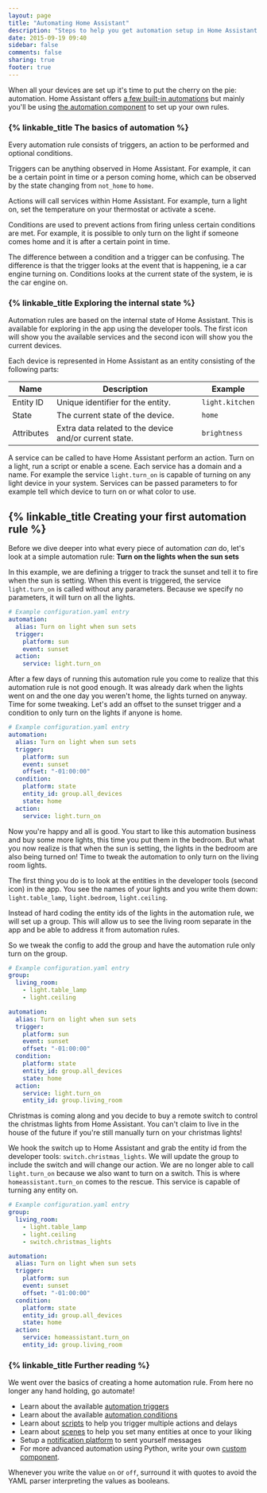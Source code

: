 ```yaml
---
layout: page
title: "Automating Home Assistant"
description: "Steps to help you get automation setup in Home Assistant."
date: 2015-09-19 09:40
sidebar: false
comments: false
sharing: true
footer: true
---
```


When all your devices are set up it's time to put the cherry on the pie: automation. Home Assistant offers [a few built-in automations](/components/#automation) but mainly you'll be using [the automation component](/components/automation/) to set up your own rules.

### {% linkable_title The basics of automation %}

Every automation rule consists of triggers, an action to be performed and optional conditions.

Triggers can be anything observed in Home Assistant. For example, it can be a certain point in time or a person coming home, which can be observed by the state changing from `not_home` to `home`.

Actions will call services within Home Assistant. For example, turn a light on, set the temperature on your thermostat or activate a scene.

Conditions are used to prevent actions from firing unless certain conditions are met. For example, it is possible to only turn on the light if someone comes home and it is after a certain point in time.

The difference between a condition and a trigger can be confusing. The difference is that the trigger looks at the event that is happening, ie a car engine turning on. Conditions looks at the current state of the system, ie is the car engine on.

### {% linkable_title Exploring the internal state %}

Automation rules are based on the internal state of Home Assistant. This is available for exploring in the app using the developer tools. The first icon will show you the available services and the second icon will show you the current devices.

Each device is represented in Home Assistant as an entity consisting of the following parts:

| Name | Description | Example |
| ---- | ----- | ---- |
| Entity ID | Unique identifier for the entity. | `light.kitchen`
| State | The current state of the device. | `home`
| Attributes | Extra data related to the device and/or current state. | `brightness`

A service can be called to have Home Assistant perform an action. Turn on a light, run a script or enable a scene. Each service has a domain and a name. For example the service `light.turn_on` is capable of turning on any light device in your system. Services can be passed parameters to for example tell which device to turn on or what color to use.

## {% linkable_title Creating your first automation rule %}

Before we dive deeper into what every piece of automation _can_ do, let's look at a simple automation rule: **Turn on the lights when the sun sets**

In this example, we are defining a trigger to track the sunset and tell it to fire when the sun is setting. When this event is triggered, the service `light.turn_on` is called without any parameters. Because we specify no parameters, it will turn on all the lights.

```yaml
# Example configuration.yaml entry
automation:
  alias: Turn on light when sun sets
  trigger:
    platform: sun
    event: sunset
  action:
    service: light.turn_on
```

After a few days of running this automation rule you come to realize that this automation rule is not good enough. It was already dark when the lights went on and the one day you weren't home, the lights turned on anyway. Time for some tweaking. Let's add an offset to the sunset trigger and a condition to only turn on the lights if anyone is home.

```yaml
# Example configuration.yaml entry
automation:
  alias: Turn on light when sun sets
  trigger:
    platform: sun
    event: sunset
    offset: "-01:00:00"
  condition:
    platform: state
    entity_id: group.all_devices
    state: home
  action:
    service: light.turn_on
```

Now you're happy and all is good. You start to like this automation business and buy some more lights, this time you put them in the bedroom. But what you now realize is that when the sun is setting, the lights in the bedroom are also being turned on! Time to tweak the automation to only turn on the living room lights.

The first thing you do is to look at the entities in the developer tools (second icon) in the app. You see the names of your lights and you write them down: `light.table_lamp`, `light.bedroom`, `light.ceiling`.

Instead of hard coding the entity ids of the lights in the automation rule, we will set up a group. This will allow us to see the living room separate in the app and be able to address it from automation rules.

So we tweak the config to add the group and have the automation rule only turn on the group.

```yaml
# Example configuration.yaml entry
group:
  living_room:
    - light.table_lamp
    - light.ceiling

automation:
  alias: Turn on light when sun sets
  trigger:
    platform: sun
    event: sunset
    offset: "-01:00:00"
  condition:
    platform: state
    entity_id: group.all_devices
    state: home
  action:
    service: light.turn_on
    entity_id: group.living_room
```

Christmas is coming along and you decide to buy a remote switch to control the christmas lights from Home Assistant. You can't claim to live in the house of the future if you're still manually turn on your christmas lights!

We hook the switch up to Home Assistant and grab the entity id from the developer tools: `switch.christmas_lights`. We will update the group to include the switch and will change our action. We are no longer able to call `light.turn_on` because we also want to turn on a switch. This is where `homeassistant.turn_on` comes to the rescue. This service is capable of turning any entity on.

```yaml
# Example configuration.yaml entry
group:
  living_room:
    - light.table_lamp
    - light.ceiling
    - switch.christmas_lights

automation:
  alias: Turn on light when sun sets
  trigger:
    platform: sun
    event: sunset
    offset: "-01:00:00"
  condition:
    platform: state
    entity_id: group.all_devices
    state: home
  action:
    service: homeassistant.turn_on
    entity_id: group.living_room
```

### {% linkable_title Further reading %}

We went over the basics of creating a home automation rule. From here no longer any hand holding, go automate!

 - Learn about the available [automation triggers](/components/automation/#triggers)
 - Learn about the available [automation conditions](/components/automation/#conditions)
 - Learn about [scripts](/components/script/) to help you trigger multiple actions and delays
 - Learn about [scenes](/components/scene/) to help you set many entities at once to your liking
 - Setup a [notification platform](/components/#notifications) to sent yourself messages
 - For more advanced automation using Python, write your own [custom component](/developers/creating_components/).

<p class='note warning'>
  Whenever you write the value <code>on</code> or <code>off</code>, surround it with quotes to avoid
  the YAML parser interpreting the values as booleans.
</p>
